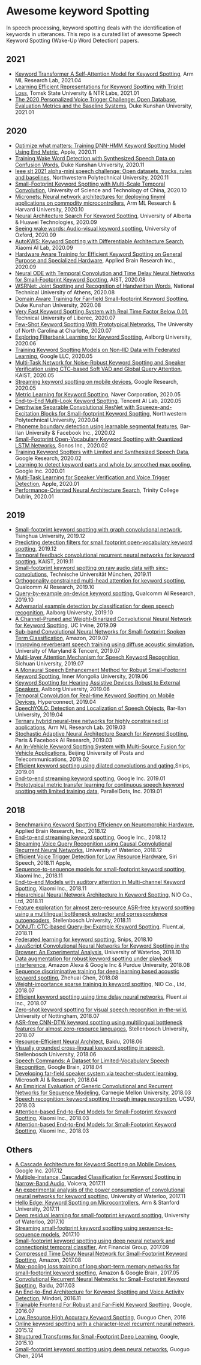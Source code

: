 # Awesome keyword Spotting
In speech processing, keyword spotting deals with the identification of keywords in utterances. This repo is a curated list of awesome Speech Keyword Spotting (Wake-Up Word Detection) papers.

## 2021
* [Keyword Transformer A Self-Attention Model for Keyword Spotting](https://arxiv.org/pdf/2104.00769), Arm ML Research Lab, 2021.04
* [Learning Efficient Representations for Keyword Spotting with Triplet Loss](https://arxiv.org/pdf/2101.04792), Tomsk State University & NTR Labs, 2021.01
* [The 2020 Personalized Voice Trigger Challenge: Open Database, Evaluation Metrics and the Baseline Systems](https://arxiv.org/pdf/2101.01935), Duke Kunshan University, 2021.01

## 2020
* [Optimize what matters: Training DNN-HMM Keyword Spotting Model Using End Metric](https://arxiv.org/pdf/2011.01151), Apple, 2020.11
* [Training Wake Word Detection with Synthesized Speech Data on Confusion Words](https://arxiv.org/pdf/2011.01460), Duke Kunshan University, 2020.11
* [Ieee slt 2021 alpha-mini speech challenge: Open datasets, tracks, rules and baselines](https://arxiv.org/pdf/2011.02198), Northwestern Polytechnical University, 2020.11
* [Small-Footprint Keyword Spotting with Multi-Scale Temporal Convolution](https://arxiv.org/pdf/2010.09960), University of Science and Technology of China, 2020.10
* [Micronets: Neural network architectures for deploying tinyml applications on commodity microcontrollers](https://proceedings.mlsys.org/paper/2021/file/a3c65c2974270fd093ee8a9bf8ae7d0b-Paper.pdf), Arm ML Research & Harvard University, 2020.10
* [Neural Architecture Search For Keyword Spotting](https://arxiv.org/pdf/2009.00165), University of Alberta & Huawei Technologies, 2020.09
* [Seeing wake words: Audio-visual keyword spotting](https://arxiv.org/pdf/2009.01225), University of Oxford, 2020.09
* [AutoKWS: Keyword Spotting with Differentiable Architecture Search](https://arxiv.org/pdf/2009.03658), Xiaomi AI Lab, 2020.09
* [Hardware Aware Training for Efficient Keyword Spotting on General Purpose and Specialized Hardware](https://arxiv.org/pdf/2009.04465), Applied Brain Research Inc., 2020.09
* [Neural ODE with Temporal Convolution and Time Delay Neural Networks for Small-Footprint Keyword Spotting](https://arxiv.org/pdf/2008.00209), AIST, 2020.08
* [WSRNet: Joint Spotting and Recognition of Handwritten Words](https://arxiv.org/pdf/2008.07109), National Technical University of Athens, 2020.08
* [Domain Aware Training for Far-field Small-footprint Keyword Spotting](https://indico2.conference4me.psnc.pl/event/35/contributions/3468/attachments/1026/1067/Wed-2-2-4.pdf), Duke Kunshan University, 2020.08
* [Very Fast Keyword Spotting System with Real Time Factor Below 0.01](https://arxiv.org/pdf/2007.10706), Technical University of Liberec, 2020.07
* [Few-Shot Keyword Spotting With Prototypical Networks](https://arxiv.org/pdf/2007.14463), The University of North Carolina at Charlotte, 2020.07
* [Exploring Filterbank Learning for Keyword Spotting](https://arxiv.org/pdf/2006.00217), Aalborg University, 2020.06
* [Training Keyword Spotting Models on Non-IID Data with Federated Learning](https://arxiv.org/pdf/2005.10406), Google LLC, 2020.05
* [Multi-Task Network for Noise-Robust Keyword Spotting and Speaker Verification using CTC-based Soft VAD and Global Query Attention](https://arxiv.org/pdf/2005.03867), KAIST, 2020.05
* [Streaming keyword spotting on mobile devices](https://arxiv.org/pdf/2005.06720), Google Research, 2020.05
* [Metric Learning for Keyword Spotting](https://arxiv.org/pdf/2005.08776), Naver Corporation, 2020.05
* [End-to-End Multi-Look Keyword Spotting](https://arxiv.org/pdf/2005.10386), Tencent AI Lab, 2020.05
* [Depthwise Separable Convolutional ResNet with Squeeze-and-Excitation Blocks for Small-footprint Keyword Spotting](https://arxiv.org/pdf/2004.12200), Northwestern Polytechnical University, 2020.04
* [Phoneme boundary detection using learnable segmental features](https://arxiv.org/pdf/2002.04992), Bar-Ilan University & Facebook Inc., 2020.02
* [Small-Footprint Open-Vocabulary Keyword Spotting with Quantized LSTM Networks](https://arxiv.org/pdf/2002.10851), Sonos Inc., 2020.02
* [Training Keyword Spotters with Limited and Synthesized Speech Data](https://arxiv.org/pdf/2002.01322), Google Research, 2020.02
* [Learning to detect keyword parts and whole by smoothed max pooling](https://arxiv.org/pdf/2001.09246), Google Inc. 2020.01
* [Multi-Task Learning for Speaker Verification and Voice Trigger Detection](https://arxiv.org/pdf/2001.10816), Apple, 2020.01
* [Performance-Oriented Neural Architecture Search](https://arxiv.org/pdf/2001.02976), Trinity College Dublin, 2020.01

## 2019
* [Small-footprint keyword spotting with graph convolutional network](https://arxiv.org/pdf/1912.05124), Tsinghua University, 2019.12
* [Predicting detection filters for small footprint open-vocabulary keyword spotting](https://arxiv.org/pdf/1912.07575), 2019.12
* [Temporal feedback convolutional recurrent neural networks for keyword spotting](https://arxiv.org/pdf/1911.01803), KAIST, 2019.11
* [Small-footprint keyword spotting on raw audio data with sinc-convolutions](https://arxiv.org/pdf/1911.02086), Technische Universität München, 2019.11
* [Orthogonality constrained multi-head attention for keyword spotting](https://arxiv.org/pdf/1910.04500), Qualcomm AI Research, 2019.10
* [Query-by-example on-device keyword spotting](https://arxiv.org/pdf/1910.05171), Qualcomm AI Research, 2019.10
* [Adversarial example detection by classification for deep speech recognition](https://arxiv.org/pdf/1910.10013), Aalborg University, 2019.10
* [A Channel-Pruned and Weight-Binarized Convolutional Neural Network for Keyword Spotting](https://arxiv.org/pdf/1909.05623), UC Irvine, 2019.09
* [Sub-band Convolutional Neural Networks for Small-footprint Spoken Term Classification](https://arxiv.org/pdf/1907.01448), Amazon, 2019.07
* [Improving reverberant speech training using diffuse acoustic simulation](https://arxiv.org/pdf/1907.03988), University of Maryland & Tencent, 2019.07
* [Multi-layer Attention Mechanism for Speech Keyword Recognition](https://arxiv.org/pdf/1907.04536), Sichuan University, 2019.07
* [A Monaural Speech Enhancement Method for Robust Small-Footprint Keyword Spotting](https://arxiv.org/pdf/1906.08415), Inner Mongolia University, 2019.06
* [Keyword Spotting for Hearing Assistive Devices Robust to External Speakers](https://arxiv.org/pdf/1906.09417), Aalborg University, 2019.06
* [Temporal Convolution for Real-time Keyword Spotting on Mobile Devices](https://arxiv.org/pdf/1904.03814), Hyperconnect, 2019.04
* [SpeechYOLO: Detection and Localization of Speech Objects](https://arxiv.org/pdf/1904.07704), Bar-Ilan University, 2019.04
* [Ternary hybrid neural-tree networks for highly constrained iot applications](https://arxiv.org/pdf/1903.01531), Arm ML Research Lab. 2019.03
* [Stochastic Adaptive Neural Architecture Search for Keyword Spotting](https://research.fb.com/wp-content/uploads/2019/03/Stochastic-Adaptive-Neural-Architecture-Search-for-Keyword-Spotting-.pdf), Paris & Facebook AI Research, 2019.03
* [An In-Vehicle Keyword Spotting System with Multi-Source Fusion for Vehicle Applications](https://researchonline.jcu.edu.au/61847/), Beijing University of Posts and Telecommunications, 2019.02
* [Efficient keyword spotting using dilated convolutions and gating](https://arxiv.org/pdf/1811.07684),Snips, 2019.01
* [End-to-end streaming keyword spotting](https://arxiv.org/pdf/1812.02802), Google Inc. 2019.01
* [Prototypical metric transfer learning for continuous speech keyword spotting with limited training data](https://arxiv.org/pdf/1901.03860), ParallelDots, Inc. 2019.01

## 2018
* [Benchmarking Keyword Spotting Efficiency on Neuromorphic Hardware](https://arxiv.org/pdf/1812.01739), Applied Brain Research, Inc., 2018.12
* [End-to-end streaming keyword spotting](https://arxiv.org/abs/1812.02802), Google Inc., 2018.12
* [Streaming Voice Query Recognition using Causal Convolutional Recurrent Neural Networks](https://arxiv.org/pdf/1812.07754), University of Waterloo, 2018.12
* [Efficient Voice Trigger Detection for Low Resource Hardware](https://www.isca-speech.org/archive/Interspeech_2018/pdfs/2204.pdf), Siri Speech, 2018.11 Apple, 
* [Sequence-to-sequence models for small-footprint keyword spotting](https://arxiv.org/pdf/1811.00348), Xiaomi Inc., 2018.11
* [End-to-end Models with auditory attention in Multi-channel Keyword Spotting](https://arxiv.org/pdf/1811.00350), Xiaomi Inc., 2018.11
* [Hierarchical Neural Network Architecture In Keyword Spotting](https://arxiv.org/pdf/1811.02320), NIO Co., Ltd, 2018.11
* [Feature exploration for almost zero-resource ASR-free keyword spotting using a multilingual bottleneck extractor and correspondence autoencoders](https://arxiv.org/pdf/1811.08284), Stellenbosch University, 2018.11
* [DONUT: CTC-based Query-by-Example Keyword Spotting](https://arxiv.org/pdf/1811.10736), Fluent.ai, 2018.11
* [Federated learning for keyword spotting](https://arxiv.org/pdf/1810.05512), Snips, 2018.10
* [JavaScript Convolutional Neural Networks for Keyword Spotting in the Browser: An Experimental Analysis](https://arxiv.org/pdf/1810.12859), University of Waterloo, 2018.10
* [Data augmentation for robust keyword spotting under playback interference](https://arxiv.org/pdf/1808.00563), Amazon Alexa & Google Inc & Purdue University, 2018.08
* [Sequence discriminative training for deep learning based acoustic keyword spotting](https://arxiv.org/pdf/1808.00639), Zhehuai Chen, 2018.08
* [Weight-importance sparse training in keyword spotting](https://arxiv.org/pdf/1807.00560), NIO Co., Ltd, 2018.07
* [Efficient keyword spotting using time delay neural networks](https://arxiv.org/pdf/1807.04353), Fluent.ai Inc., 2018.07
* [Zero-shot keyword spotting for visual speech recognition in-the-wild](https://openaccess.thecvf.com/content_ECCV_2018/papers/Themos_Stafylakis_Zero-shot_keyword_search_ECCV_2018_paper.pdf), University of Nottingham, 2018.07
* [ASR-free CNN-DTW keyword spotting using multilingual bottleneck features for almost zero-resource languages](https://arxiv.org/pdf/1807.08666), Stellenbosch University, 2018.07 
* [Resource-Efficient Neural Architect](https://arxiv.org/pdf/1806.07912), Baidu, 2018.06
* [Visually grounded cross-lingual keyword spotting in speech](https://arxiv.org/pdf/1806.05030), Stellenbosch University, 2018.06
* [Speech Commands: A Dataset for Limited-Vocabulary Speech Recognition](https://arxiv.org/pdf/1804.03209), Google Brain, 2018.04
* [Developing far-field speaker system via teacher-student learning](https://arxiv.org/pdf/1804.05166), Microsoft AI & Research, 2018.04
* [An Empirical Evaluation of Generic Convolutional and Recurrent Networks for Sequence Modeling](https://arxiv.org/abs/1803.01271), Carnegie Mellon University, 2018.03
* [Speech recognition: keyword spotting through image recognition](https://arxiv.org/pdf/1803.03759), UCSU, 2018.03
* [Attention-based End-to-End Models for Small-Footprint Keyword Spotting](https://arxiv.org/pdf/1803.10916), Xiaomi Inc., 2018.03
* [Attention-based End-to-End Models for Small-Footprint Keyword Spotting](https://arxiv.org/pdf/1803.10916), Xiaomi Inc., 2018.03

## Others
* [A Cascade Architecture for Keyword Spotting on Mobile Devices](https://arxiv.org/pdf/1712.03603), Google Inc. 2017.12
* [Multiple-Instance, Cascaded Classification for Keyword Spotting in Narrow-Band Audio](https://arxiv.org/pdf/1711.08058), Voicera, 2017.11
* [An experimental analysis of the power consumption of convolutional neural networks for keyword spotting](https://arxiv.org/pdf/1711.00333), University of Waterloo, 2017.11
* [Hello Edge: Keyword Spotting on Microcontrollers](https://arxiv.org/abs/1711.07128), Arm & Stanford University, 2017.11
* [Deep residual learning for small-footprint keyword spotting](https://arxiv.org/pdf/1710.10361), University of Waterloo, 2017.10
* [Streaming small-footprint keyword spotting using sequence-to-sequence models](https://arxiv.org/pdf/1710.09617), 2017.10
* [Small-footprint keyword spotting using deep neural network and connectionist temporal classifier](https://arxiv.org/pdf/1709.03665), Ant Financial Group, 2017.09
* [Compressed Time Delay Neural Network for Small-Footprint Keyword Spotting](https://pdfs.semanticscholar.org/8eda/5fa7103406403a14342336c684b666dfdfc8.pdf), Amazon, 2017.08
* [Max-pooling loss training of long short-term memory networks for small-footprint keyword spotting](https://arxiv.org/pdf/1705.02411), Amazon & Google Brain, 2017.05
* [Convolutional Recurrent Neural Networks for Small-Footprint Keyword Spotting](https://arxiv.org/pdf/1703.05390), Baidu, 2017.03
* [An End-to-End Architecture for Keyword Spotting and Voice Activity Detection](https://arxiv.org/pdf/1611.09405), Mindori, 2016.11  
* [Trainable Frontend For Robust and Far-Field Keyword Spotting](https://arxiv.org/pdf/1607.05666), Google, 2016.07
* [Low Resource High Accuracy Keyword Spotting](https://pdfs.semanticscholar.org/22f3/6191692485746b1a67d722d5364a5365c132.pdf), Guoguo Chen, 2016
* [Online keyword spotting with a character-level recurrent neural network](https://arxiv.org/pdf/1512.08903), 2015.12
* [Structured Transforms for Small-Footprint Deep Learning](https://arxiv.org/pdf/1510.01722), Google, 2015.10
* [Small-footprint keyword spotting using deep neural networks](https://research.google/pubs/pub42537.pdf), Guoguo Chen, 2014